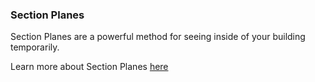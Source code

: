 ### Section Planes
Section Planes are a powerful method for seeing inside of your building temporarily.

Learn more about Section Planes [here](/Building-the-Farnsworth-House/Section_planes.md)


